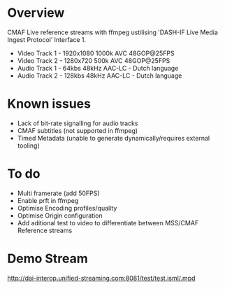 # Overview

CMAF Live reference streams with ffmpeg ustilising 'DASH-IF Live Media Ingest
Protocol’ Interface 1. 

- Video Track 1 - 1920x1080 1000k AVC 48GOP@25FPS
- Video Track 2 - 1280x720 500k AVC 48GOP@25FPS
- Audio Track 1 - 64kbs 48kHz AAC-LC - Dutch language 
- Audio Track 2 - 128kbs 48kHz AAC-LC - Dutch language

# Known issues
- Lack of bit-rate signalling for audio tracks 
- CMAF subtitles (not supported in ffmpeg)
- Timed Metadata (unable to generate dynamically/requires external tooling)

# To do
- Multi framerate (add 50FPS)
- Enable prft in ffmpeg
- Optimise Encoding profiles/quality
- Optimise Origin configuration
- Add aditional test to video to differentiate between MSS/CMAF Reference streams

# Demo Stream
http://dai-interop.unified-streaming.com:8081/test/test.isml/.mpd
